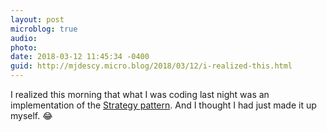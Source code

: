 ```yaml
---
layout: post
microblog: true
audio: 
photo: 
date: 2018-03-12 11:45:34 -0400
guid: http://mjdescy.micro.blog/2018/03/12/i-realized-this.html
---
```

I realized this morning that what I was coding last night was an implementation of the [Strategy pattern](https://en.m.wikipedia.org/wiki/Strategy_pattern). And I thought I had just made it up myself. 😂
